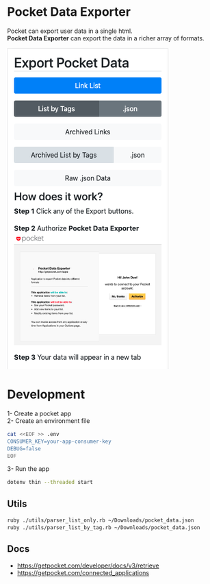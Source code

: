 # Pocket Data Exporter  

Pocket can export user data in a single html.  
**Pocket Data Exporter** can export the data in a richer array of formats.  

![Pocket Data Exporter Screenshot](public/img/screenshot.png)

# Development  

1- Create a pocket app  
2- Create an environment file  

```bash
cat <<EOF >> .env
CONSUMER_KEY=your-app-consumer-key
DEBUG=false
EOF
```

3- Run the app  

```bash
dotenv thin --threaded start
```


## Utils

```bash
ruby ./utils/parser_list_only.rb ~/Downloads/pocket_data.json
ruby ./utils/parser_list_by_tag.rb ~/Downloads/pocket_data.json
```

## Docs  
- https://getpocket.com/developer/docs/v3/retrieve
- https://getpocket.com/connected_applications

